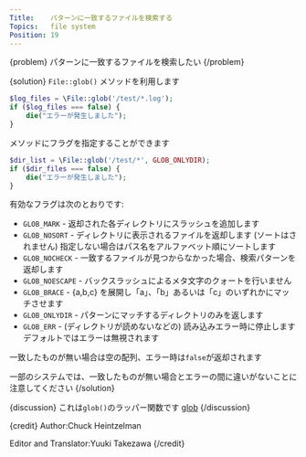 ```yaml
---
Title:    パターンに一致するファイルを検索する
Topics:   file system
Position: 19
---
```


{problem}
パターンに一致するファイルを検索したい
{/problem}

{solution}
`File::glob()` メソッドを利用します

```php
$log_files = \File::glob('/test/*.log');
if ($log_files === false) {
    die("エラーが発生しました");
}
```

メソッドにフラグを指定することができます

```php
$dir_list = \File::glob('/test/*', GLOB_ONLYDIR);
if ($dir_files === false) {
    die("エラーが発生しました");
}
```

有効なフラグは次のとおりです:

* `GLOB_MARK` - 返却された各ディレクトリにスラッシュを追加します
* `GLOB_NOSORT` - ディレクトリに表示されるファイルを返却します (ソートはされません) 指定しない場合はパス名をアルファベット順にソートします
* `GLOB_NOCHECK` - 一致するファイルが見つからなかった場合、検索パターンを返却します
* `GLOB_NOESCAPE` - バックスラッシュによるメタ文字のクォートを行いません
* `GLOB_BRACE` -  {a,b,c} を展開し「a」、「b」あるいは「c」のいずれかにマッチさせます
* `GLOB_ONLYDIR` - パターンにマッチするディレクトリのみを返します
* `GLOB_ERR` - (ディレクトリが読めないなどの) 読み込みエラー時に停止します デフォルトではエラーは無視されます

一致したものが無い場合は空の配列、エラー時は`false`が返却されます

一部のシステムでは、一致したものが無い場合とエラーの間に違いがないことに注意してください
{/solution}

{discussion}
これは`glob()`のラッパー関数です
[glob](http://php.net/manual/ja/function.glob.php)
{/discussion}

{credit}
Author:Chuck Heintzelman

Editor and Translator:Yuuki Takezawa
{/credit}
